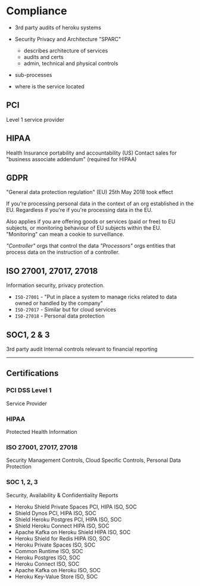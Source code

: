 # Compliance

- 3rd party audits of heroku systems
- Security Privacy and Architecture "SPARC"

  - describes architecture of services
  - audits and certs
  - admin, technical and physical controls

- sub-processes
- where is the service located

## PCI

Level 1 service provider

## HIPAA

Health Insurance portability and accountability (US)
Contact sales for "business associate addendum" (required for HIPAA)

## GDPR

"General data protection regulation" (EU)
25th May 2018 took effect

If you're processing personal data in the context of an org established in the EU. Regardless if you're if you're processing data in the EU.

Also applies if you are offering goods or services (paid or free) to EU subjects, or monitoring behaviour of EU subjects within the EU. "Monitoring" can mean a cookie to surveillance.

_"Controller"_ orgs that control the data
_"Processors"_ orgs entities that process data on the instruction of a controller.

## ISO 27001, 27017, 27018

Information security, privacy protection.

- `ISO-27001` - "Put in place a system to manage ricks related to data owned or handled by the company"
- `ISO-27017` - Similar but for cloud services
- `ISO-27018` - Personal data protection

## SOC1, 2 & 3

3rd party audit
Internal controls relevant to financial reporting

---

## Certifications

### PCI DSS Level 1

Service Provider

### HIPAA

Protected Health Information

### ISO 27001, 27017, 27018

Security Management Controls, Cloud Specific Controls, Personal Data Protection

### SOC 1, 2, 3

Security, Availability & Confidentiality Reports

- Heroku Shield Private Spaces
  PCI, HIPA ISO, SOC
- Shield Dynos
  PCI, HIPA ISO, SOC
- Shield Heroku Postgres
  PCI, HIPA ISO, SOC
- Shield Heroku Connect
  HIPA ISO, SOC
- Apache Kafka on Heroku Shield
  HIPA ISO, SOC
- Heroku Shield for Redis
  HIPA ISO, SOC
- Heroku Private Spaces
  ISO, SOC
- Common Runtime
  ISO, SOC
- Heroku Postgres
  ISO, SOC
- Heroku Connect
  ISO, SOC
- Apache Kafka on Heroku
  ISO, SOC
- Heroku Key-Value Store
  ISO, SOC
